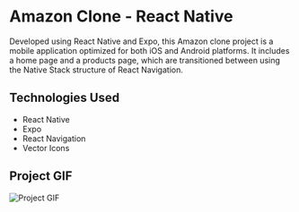 # Amazon Clone - React Native

Developed using React Native and Expo, this Amazon clone project is a mobile application optimized for both iOS and Android platforms. It includes a home page and a products page, which are transitioned between using the Native Stack structure of React Navigation.

## Technologies Used

- React Native
- Expo
- React Navigation
- Vector Icons

## Project GIF

![Project GIF](../assets/GIF.gif)
